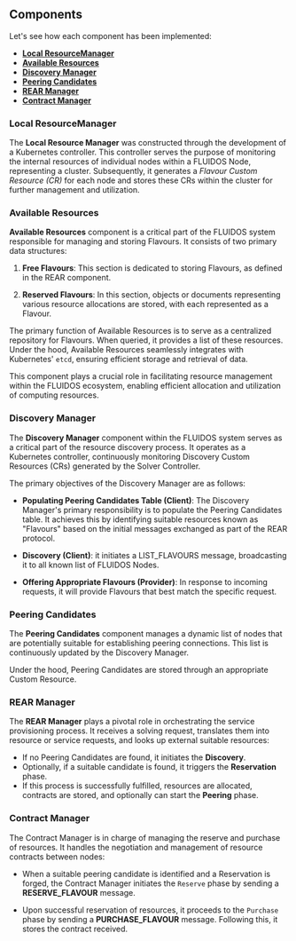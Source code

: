 ## Components
Let's see how each component has been implemented:

- [**Local ResourceManager**](#local-resourcemanager)
- [**Available Resources**](#available-resources)
- [**Discovery Manager**](#discovery-manager)
- [**Peering Candidates**](#peering-candidates)
- [**REAR Manager**](#rear-manager)
- [**Contract Manager**](#contract-manager)

### Local ResourceManager
The **Local Resource Manager** was constructed through the development of a Kubernetes controller. This controller serves the purpose of monitoring the internal resources of individual nodes within a FLUIDOS Node, representing a cluster. Subsequently, it generates a *Flavour Custom Resource (CR)* for each node and stores these CRs within the cluster for further management and utilization.

### Available Resources 
**Available Resources** component is a critical part of the FLUIDOS system responsible for managing and storing Flavours. It consists of two primary data structures:

1. **Free Flavours**: This section is dedicated to storing Flavours, as defined in the REAR component.

2. **Reserved Flavours**: In this section, objects or documents representing various resource allocations are stored, with each represented as a Flavour.

The primary function of Available Resources is to serve as a centralized repository for Flavours. When queried, it provides a list of these resources. Under the hood, Available Resources seamlessly integrates with Kubernetes' `etcd`, ensuring efficient storage and retrieval of data.

This component plays a crucial role in facilitating resource management within the FLUIDOS ecosystem, enabling efficient allocation and utilization of computing resources.
### Discovery Manager
The **Discovery Manager** component within the FLUIDOS system serves as a critical part of the resource discovery process. It operates as a Kubernetes controller, continuously monitoring Discovery Custom Resources (CRs) generated by the Solver Controller.

The primary objectives of the Discovery Manager are as follows:

- **Populating Peering Candidates Table (Client)**: The Discovery Manager's primary responsibility is to populate the Peering Candidates table. It achieves this by identifying suitable resources known as "Flavours" based on the initial messages exchanged as part of the REAR protocol.

- **Discovery (Client)**: it initiates a LIST_FLAVOURS message, broadcasting it to all known list of FLUIDOS Nodes. 

- **Offering Appropriate Flavours (Provider)**: In response to incoming requests, it will provide Flavours that best match the specific request.

### Peering Candidates
The **Peering Candidates** component manages a dynamic list of nodes that are potentially suitable for establishing peering connections. This list is continuously updated by the Discovery Manager.

Under the hood, Peering Candidates are stored through an appropriate Custom Resource. 

### REAR Manager
The **REAR Manager** plays a pivotal role in orchestrating the service provisioning process. It receives a solving request, translates them into resource or service requests, and looks up external suitable resources: 

- If no Peering Candidates are found, it initiates the **Discovery**. 
- Optionally, if a suitable candidate is found, it triggers the **Reservation** phase. 
- If this process is successfully fulfilled, resources are allocated, contracts are stored, and optionally can start the **Peering** phase.

### Contract Manager
The Contract Manager is in charge of managing the reserve and purchase of resources. It handles the negotiation and management of resource contracts between nodes:  

- When a suitable peering candidate is identified and a Reservation is forged, the Contract Manager initiates the `Reserve` phase by sending a **RESERVE\_FLAVOUR** message.

- Upon successful reservation of resources, it proceeds to the `Purchase` phase by sending a **PURCHASE\_FLAVOUR** message. Following this, it stores the contract received. 